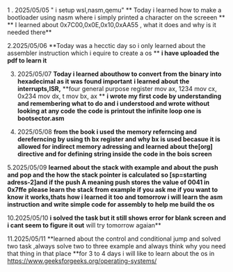 1   . 2025/05/05 
" i setup wsl,nasm,qemu"
** Today i learned how to make a bootloader using nasm where i simply printed a character on the screeen ** 
** I learned about 0x7C00,0x0E,0x10,0xAA55 , what it does and why is it needed there**

2.2025/05/06
**Today was a hecctic day so i only learned about the assembler instruction which i equire to create a os **
**i have uploaded the pdf to learn it**

3. 2025/05/07
**Today i learned abouthow to convert from the binary into hexadecimal as it was found important**
**i learned about the interrupts,ISR,**
**four general purpose register
mov ax, 1234
 mov cx, 0x234
 mov dx, t
 mov bx, ax
**
**i wrote my first code by understanding and remembering what to do and i understood and wrote without looking at any code**
**the code is printout the infinite loop one is bootsector.asm**

4. 2025/05/08
**from the book i used the memory referncing and dereferncing by using th bx register and why bx is used becasue it is allowed for indirect memory adressing and learned about the[org] directive and for defining string inside the code in the bois screen**

5.2025/05/09
**learned about the stack with example and about the push and pop and the how the stack pointer is calculated so [sp=starting adress-2]and if the push A meaning push stores the value of 0041 in 0x7ffe**
**please learn the stack from example if you ask me if you want to know it works,thats how i learned it too and tomorrow i will learn the asm instruction and write simple code for assembly to help me build the os**

10.2025/05/10
**i solved the task but it still shows error for blank screen and i cant seem to figure it out** will try tomorrow agaian**

11.2025/05/11
**learned about the control and conditional jump and solved two task ,always solve two to three example and always think why you need that thing in that place **for 3 to 4 days i will like to learn about the os in https://www.geeksforgeeks.org/operating-systems/